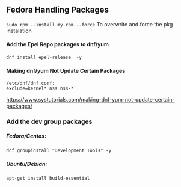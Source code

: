 ## Fedora Handling Packages
` sudo rpm --install my.rpm --force ` To overwrite and force the pkg instalation

#### Add the Epel Repo packages to dnf/yum
` dnf install epel-release  -y `


#### Making dnf/yum Not Update Certain Packages
```
/etc/dnf/dnf.conf:
exclude=kernel* nss nss-*
```
https://www.systutorials.com/making-dnf-yum-not-update-certain-packages/

### Add the dev group packages
##### Fedora/Centos:
` dnf groupinstall "Development Tools" -y `

##### Ubuntu/Debian:
` apt-get install build-essential `
